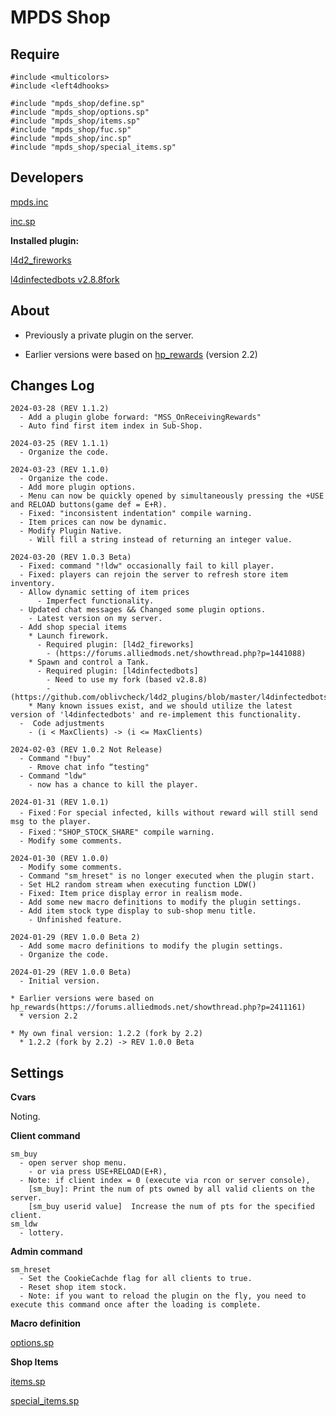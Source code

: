 # MPDS Shop

## Require
```
#include <multicolors>
#include <left4dhooks>

#include "mpds_shop/define.sp"
#include "mpds_shop/options.sp"
#include "mpds_shop/items.sp"
#include "mpds_shop/fuc.sp"
#include "mpds_shop/inc.sp"
#include "mpds_shop/special_items.sp"
```
## Developers

[mpds.inc](https://github.com/oblivcheck/l4d2_plugins/blob/master/mpds_shop/scripting/mpds_shop/include/mpds.inc)

[inc.sp](https://github.com/oblivcheck/l4d2_plugins/blob/master/mpds_shop/scripting/mpds_shop/inc.sp)

**Installed plugin:**

[l4d2_fireworks](https://forums.alliedmods.net/showthread.php?p=1441088)

[l4dinfectedbots v2.8.8fork](https://github.com/oblivcheck/l4d2_plugins/blob/master/l4dinfectedbots)

## About
* Previously a private plugin on the server.

* Earlier versions were based on [hp_rewards](https://forums.alliedmods.net/showthread.php?p=2411161) (version 2.2)

## Changes Log
~~~
2024-03-28 (REV 1.1.2)
  - Add a plugin globe forward: "MSS_OnReceivingRewards"
  - Auto find first item index in Sub-Shop.

2024-03-25 (REV 1.1.1)
  - Organize the code.

2024-03-23 (REV 1.1.0)
  - Organize the code.
  - Add more plugin options.
  - Menu can now be quickly opened by simultaneously pressing the +USE and RELOAD buttons(game def = E+R).
  - Fixed: "inconsistent indentation" compile warning.
  - Item prices can now be dynamic.
  - Modify Plugin Native.
    - Will fill a string instead of returning an integer value.

2024-03-20 (REV 1.0.3 Beta)
  - Fixed: command "!ldw" occasionally fail to kill player.
  - Fixed: players can rejoin the server to refresh store item inventory.
  - Allow dynamic setting of item prices
      - Imperfect functionality.
  - Updated chat messages && Changed some plugin options.
    - Latest version on my server.
  - Add shop special items
    * Launch firework.
      - Required plugin: [l4d2_fireworks]
        - (https://forums.alliedmods.net/showthread.php?p=1441088)
    * Spawn and control a Tank.
      - Required plugin: [l4dinfectedbots]
        - Need to use my fork (based v2.8.8)
        - (https://github.com/oblivcheck/l4d2_plugins/blob/master/l4dinfectedbots)
    * Many known issues exist, and we should utilize the latest version of 'l4dinfectedbots' and re-implement this functionality.
  -  Code adjustments
    - (i < MaxClients) -> (i <= MaxClients)

2024-02-03 (REV 1.0.2 Not Release)
  - Command "!buy"
    - Rmove chat info “testing"
  - Command "ldw"
    - now has a chance to kill the player.

2024-01-31 (REV 1.0.1)
  - Fixed：For special infected, kills without reward will still send msg to the player.
  - Fixed："SHOP_STOCK_SHARE" compile warning.
  - Modify some comments.

2024-01-30 (REV 1.0.0)
  - Modify some comments.
  - Command "sm_hreset" is no longer executed when the plugin start.
  - Set HL2 random stream when executing function LDW()
  - Fixed: Item price display error in realism mode.
  - Add some new macro definitions to modify the plugin settings.
  - Add item stock type display to sub-shop menu title.
    - Unfinished feature.

2024-01-29 (REV 1.0.0 Beta 2)
  - Add some macro definitions to modify the plugin settings.
  - Organize the code.

2024-01-29 (REV 1.0.0 Beta)
  - Initial version.

* Earlier versions were based on hp_rewards(https://forums.alliedmods.net/showthread.php?p=2411161)
  * version 2.2

* My own final version: 1.2.2 (fork by 2.2)
  * 1.2.2 (fork by 2.2) -> REV 1.0.0 Beta

~~~

## Settings
**Cvars**

Noting.

**Client command**
~~~
sm_buy
  - open server shop menu.
    - or via press USE+RELOAD(E+R),
  - Note: if client index = 0 (execute via rcon or server console), 
	[sm_buy]: Print the num of pts owned by all valid clients on the server.
	[sm_buy userid value]  Increase the num of pts for the specified client.
sm_ldw
  - lottery.
~~~

**Admin command**
~~~
sm_hreset
  - Set the CookieCachde flag for all clients to true.
  - Reset shop item stock.
  - Note: if you want to reload the plugin on the fly, you need to execute this command once after the loading is complete.
~~~

**Macro definition**

[options.sp](https://github.com/oblivcheck/l4d2_plugins/blob/master/mpds_shop/scripting/mpds_shop/options.sp)

**Shop Items**

[items.sp](https://github.com/oblivcheck/l4d2_plugins/blob/master/mpds_shop/scripting/mpds_shop/items.sp)

[special_items.sp](https://github.com/oblivcheck/l4d2_plugins/blob/master/mpds_shop/scripting/mpds_shop/special_items.sp)
